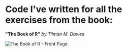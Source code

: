 # Code I've written for all the exercises from the book:
**"The Book of R"** _by Tilman M. Davies_

![The Book of R - Front Page](https://github.com/SzumiBar/The-Book-of-R/assets/158743658/f4fc7b9c-50cb-480c-84c9-441d131cd685)
